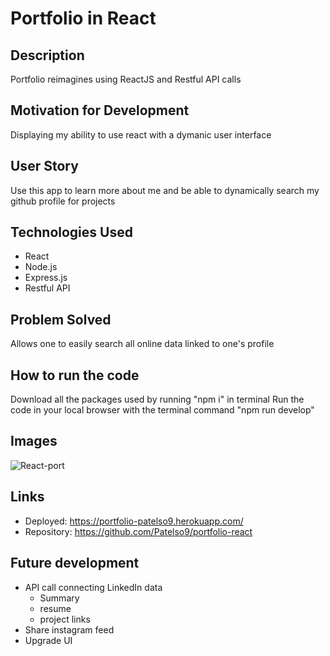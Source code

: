 # Portfolio in React

## Description
Portfolio reimagines using ReactJS and Restful API calls

## Motivation for Development
Displaying my ability to use react with a dymanic user interface

## User Story
Use this app to learn more about me and be able to dynamically search my github profile for projects

## Technologies Used
* React
* Node.js
* Express.js
* Restful API

## Problem Solved
Allows one to easily search all online data linked to one's profile

## How to run the code
Download all the packages used by running "npm i" in terminal
Run the code in your local browser with the terminal command "npm run develop"

## Images
![React-port](https://user-images.githubusercontent.com/80858287/130723208-79fdeec5-45e2-4217-83cf-6d745743ec3d.png)


## Links
* Deployed: https://portfolio-patelso9.herokuapp.com/
* Repository: https://github.com/Patelso9/portfolio-react

## Future development
* API call connecting LinkedIn data
  * Summary
  * resume
  * project links
* Share instagram feed
* Upgrade UI

